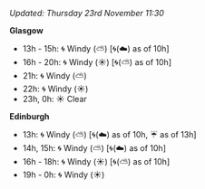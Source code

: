 *Updated: Thursday 23rd November 11:30*

**Glasgow**

* 13h - 15h: :cyclone: Windy (:partly_sunny:) [:cyclone:(:cloud:) as of 10h]
* 16h - 20h: :cyclone: Windy (:sunny:) [:cyclone:(:partly_sunny:) as of 10h]
* 21h: :cyclone: Windy (:partly_sunny:)
* 22h: :cyclone: Windy (:sunny:)
* 23h, 0h: :sunny: Clear

**Edinburgh**

* 13h: :cyclone: Windy (:partly_sunny:) [:cyclone:(:cloud:) as of 10h, :umbrella: as of 13h]
* 14h, 15h: :cyclone: Windy (:partly_sunny:) [:cyclone:(:cloud:) as of 10h]
* 16h - 18h: :cyclone: Windy (:sunny:) [:cyclone:(:partly_sunny:) as of 10h]
* 19h - 0h: :cyclone: Windy (:sunny:)
